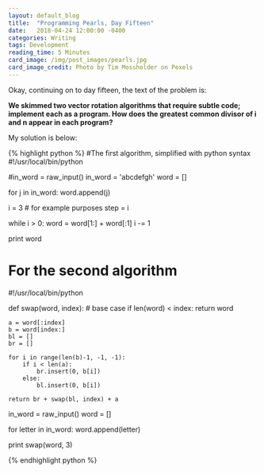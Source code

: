 ```yaml
---
layout: default_blog
title:  "Programming Pearls, Day Fifteen"
date:   2018-04-24 12:00:00 -0400
categories: Writing
tags: Development
reading_time: 5 Minutes
card_image: /img/post_images/pearls.jpg
card_image_credit: Photo by Tim Mossholder on Pexels
---
```


Okay, continuing on to day fifteen, the text of the problem is: 

__We skimmed two vector rotation algorithms that require subtle code;
implement each as a program. How does the greatest common divisor of
i and n appear in each program?__

My solution is below:

{% highlight python %}
#The first algorithm, simplified with python syntax
#!/usr/local/bin/python

#in_word = raw_input()
in_word = 'abcdefgh'
word = []

for j in in_word:
    word.append(j)

i = 3 # for example purposes
step = i

while i > 0:
    word = word[1:] + word[:1]
    i -= 1

print word

# For the second algorithm
#!/usr/local/bin/python

def swap(word, index):
    # base case
    if len(word) < index:
        return word

    a = word[:index]
    b = word[index:]
    bl = []
    br = []
    
    for i in range(len(b)-1, -1, -1):
        if i < len(a):
            br.insert(0, b[i])
        else:
            bl.insert(0, b[i])

    return br + swap(bl, index) + a

in_word = raw_input()
word = []

for letter in in_word:
    word.append(letter)

print swap(word, 3)

{% endhighlight python %}
